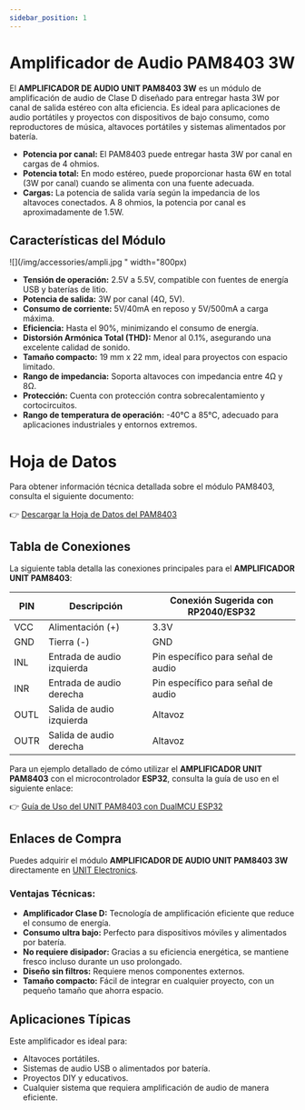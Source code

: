 ```yaml
---
sidebar_position: 1
---
```


# Amplificador de Audio PAM8403 3W

El **AMPLIFICADOR DE AUDIO UNIT PAM8403 3W** es un módulo de amplificación de audio de Clase D diseñado para entregar hasta 3W por canal de salida estéreo con alta eficiencia. Es ideal para aplicaciones de audio portátiles y proyectos con dispositivos de bajo consumo, como reproductores de música, altavoces portátiles y sistemas alimentados por batería.

- **Potencia por canal:** El PAM8403 puede entregar hasta 3W por canal en cargas de 4 ohmios.
- **Potencia total:** En modo estéreo, puede proporcionar hasta 6W en total (3W por canal) cuando se alimenta con una fuente adecuada.
- **Cargas:** La potencia de salida varía según la impedancia de los altavoces conectados. A 8 ohmios, la potencia por canal es aproximadamente de 1.5W.

## Características del Módulo

![](/img/accessories/ampli.jpg " width="800px)

- **Tensión de operación:** 2.5V a 5.5V, compatible con fuentes de energía USB y baterías de litio.
- **Potencia de salida:** 3W por canal (4Ω, 5V).
- **Consumo de corriente:** 5V/40mA en reposo y 5V/500mA a carga máxima.
- **Eficiencia:** Hasta el 90%, minimizando el consumo de energía.
- **Distorsión Armónica Total (THD):** Menor al 0.1%, asegurando una excelente calidad de sonido.
- **Tamaño compacto:** 19 mm x 22 mm, ideal para proyectos con espacio limitado.
- **Rango de impedancia:** Soporta altavoces con impedancia entre 4Ω y 8Ω.
- **Protección:** Cuenta con protección contra sobrecalentamiento y cortocircuitos.
- **Rango de temperatura de operación:** -40°C a 85°C, adecuado para aplicaciones industriales y entornos extremos.

# Hoja de Datos

Para obtener información técnica detallada sobre el módulo PAM8403, consulta el siguiente documento:

👉 [Descargar la Hoja de Datos del PAM8403](https://www.mouser.com/ds/2/115/PAM8403-247318.pdf?srsltid=AfmBOorzunVHYR1wIITzAZVypkFj5LkC2lR0cZLh1zfklQpAhanR1Qrl)

## Tabla de Conexiones

La siguiente tabla detalla las conexiones principales para el **AMPLIFICADOR UNIT PAM8403**:

| PIN  | Descripción              | Conexión Sugerida con RP2040/ESP32 |
| ---- | ------------------------ | ---------------------------------- |
| VCC  | Alimentación (+)         | 3.3V                               |
| GND  | Tierra (-)               | GND                                |
| INL  | Entrada de audio izquierda | Pin específico para señal de audio  |
| INR  | Entrada de audio derecha | Pin específico para señal de audio  |
| OUTL | Salida de audio izquierda | Altavoz                          |
| OUTR | Salida de audio derecha  | Altavoz                          |

Para un ejemplo detallado de cómo utilizar el **AMPLIFICADOR UNIT PAM8403** con el microcontrolador **ESP32**, consulta la guía de uso en el siguiente enlace:

👉 [Guía de Uso del UNIT PAM8403 con DualMCU ESP32](https://github.com/UNIT-Electronics/VoiceAmp_Synth_ESP32)

## Enlaces de Compra

Puedes adquirir el módulo **AMPLIFICADOR DE AUDIO UNIT PAM8403 3W** directamente en [UNIT Electronics](https://uelectronics.com/producto/unit-pam8403-amplificador-de-audio/).

### Ventajas Técnicas:

- **Amplificador Clase D:** Tecnología de amplificación eficiente que reduce el consumo de energía.
- **Consumo ultra bajo:** Perfecto para dispositivos móviles y alimentados por batería.
- **No requiere disipador:** Gracias a su eficiencia energética, se mantiene fresco incluso durante un uso prolongado.
- **Diseño sin filtros:** Requiere menos componentes externos.
- **Tamaño compacto:** Fácil de integrar en cualquier proyecto, con un pequeño tamaño que ahorra espacio.

## Aplicaciones Típicas

Este amplificador es ideal para:

- Altavoces portátiles.
- Sistemas de audio USB o alimentados por batería.
- Proyectos DIY y educativos.
- Cualquier sistema que requiera amplificación de audio de manera eficiente.
